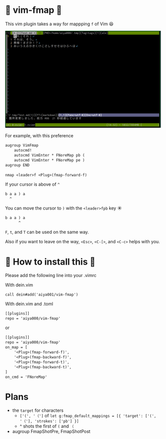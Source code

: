 # :diamond_shape_with_a_dot_inside: vim-fmap :diamond_shape_with_a_dot_inside:

This vim plugin takes a way for mappping `f` of Vim :laughing:

![sample](sample.gif)

For example, with this preference

```vim
augroup VimFmap
    autocmd!
    autocmd VimEnter * FNoreMap pb (
    autocmd VimEnter * FNoreMap pe )
augroup END

nmap <leader>f <Plug>(fmap-forward-f)
```

If your cursor is above of `^`

```
b a a ) a
  ^
```

You can move the cursor to `)` with the `<leader>fpb` key :sunny:

```
b a a ) a
      ^
```

`F`, `t`, and `T` can be used on the same way.

Also if you want to leave on the way,
`<Esc>`, `<C-[>`, and `<C-c>` helps with you.

# :gift: How to install this :gift:

Please add the following line into your .vimrc

With dein.vim

```vim
call dein#add('aiya001/vim-fmap')
```

With dein.vim and .toml

```vim
[[plugins]]
repo = 'aiya000/vim-fmap'
```

or

```vim
[[plugins]]
repo = 'aiya000/vim-fmap'
on_map = [
    '<Plug>(fmap-forward-f)',
    '<Plug>(fmap-backward-f)',
    '<Plug>(fmap-forward-t)',
    '<Plug>(fmap-backward-t)',
]
on_cmd = 'FNoreMap'
```

# Plans

- the `target` for characters
    - `['(', '（']` of `let g:fmap_default_mappings = [{ 'target': ['(', '（'], 'strokes': ['pb'] }]`
    - ^ shots the first of `(` and `（`
- augroup FmapShotPre, FmapShotPost

